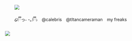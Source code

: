 
⠀⠀⠀![](https://komarev.com/ghpvc/?username=edtroject&color=9691DA) 


⠀⠀⠀໒꒰ྀིっ˕ -｡꒱ྀི১ ⠀@calebris ⠀@tltancameraman ⠀my freaks



![](https://cdn.discordapp.com/attachments/379127701015101451/1262612268986798090/Untitled93_20240716112951.png?ex=66973acf&is=6695e94f&hm=5f0780a1b18e1dd44e0e22a64da6760101e7872bfe4d3d920f2c7fda1834839b&)

